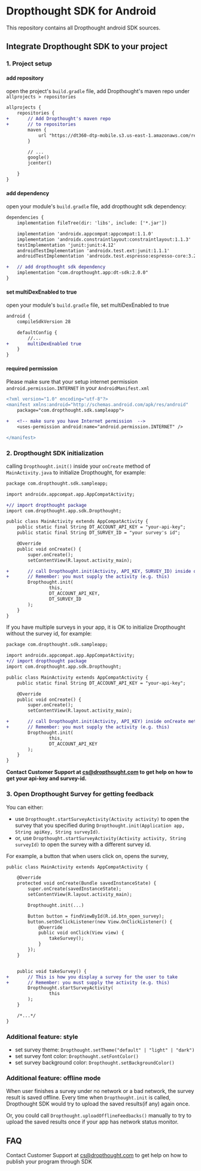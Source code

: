 # Dropthought SDK for Android

This repository contains all Dropthought android SDK sources.

## Integrate Dropthought SDK to your project

### 1. Project setup

#### add repository

open the project's `build.gradle` file, add Dropthought's maven repo under `allprojects > repositories`

```diff
allprojects {
    repositories {
+       // Add Dropthought's maven repo
+       // to repositories
        maven {
            url "https://dt360-dtp-mobile.s3.us-east-1.amazonaws.com/releases"
        }

        // ...
        google()
        jcenter()

    }
}
```

#### add dependency

open your module's `build.gradle` file, add dropthought sdk dependency:

```diff
dependencies {
    implementation fileTree(dir: 'libs', include: ['*.jar'])

    implementation 'androidx.appcompat:appcompat:1.1.0'
    implementation 'androidx.constraintlayout:constraintlayout:1.1.3'
    testImplementation 'junit:junit:4.12'
    androidTestImplementation 'androidx.test.ext:junit:1.1.1'
    androidTestImplementation 'androidx.test.espresso:espresso-core:3.2.0'

+   // add dropthought sdk dependency
    implementation "com.dropthought.app:dt-sdk:2.0.0"
}
```

#### set multiDexEnabled to true

open your module's `build.gradle` file, set multiDexEnabled to true

```diff
android {
    compileSdkVersion 28

    defaultConfig {
        //...
+       multiDexEnabled true
    }
}
```

#### required permission

Please make sure that your setup internet permission `android.permission.INTERNET` in your `AndroidManifest.xml`

```diff
<?xml version="1.0" encoding="utf-8"?>
<manifest xmlns:android="http://schemas.android.com/apk/res/android"
    package="com.dropthought.sdk.sampleapp">

+   <!-- make sure you have Internet permission  -->
    <uses-permission android:name="android.permission.INTERNET" />

</manifest>
```

### 2. Dropthought SDK initialization

calling `Dropthought.init()` inside your `onCreate` method of `MainActivity.java` to initialize Dropthought, for example:

```diff
package com.dropthought.sdk.sampleapp;

import androidx.appcompat.app.AppCompatActivity;

+// import dropthought package
import com.dropthought.app.sdk.Dropthought;

public class MainActivity extends AppCompatActivity {
    public static final String DT_ACCOUNT_API_KEY = "your-api-key";
    public static final String DT_SURVEY_ID = "your survey's id";

    @Override
    public void onCreate() {
        super.onCreate();
        setContentView(R.layout.activity_main);

+       // call Dropthought.init(Activity, API_KEY, SURVEY_ID) inside onCreate method
+       // Remember: you must supply the activity (e.g. this)
        Dropthought.init(
                this,
                DT_ACCOUNT_API_KEY,
                DT_SURVEY_ID
        );
    }
}
```

If you have multiple surveys in your app, it is OK to initialize Dropthought without the survey id, for example:

```diff
package com.dropthought.sdk.sampleapp;

import androidx.appcompat.app.AppCompatActivity;
+// import dropthought package
import com.dropthought.app.sdk.Dropthought;

public class MainActivity extends AppCompatActivity {
    public static final String DT_ACCOUNT_API_KEY = "your-api-key";

    @Override
    public void onCreate() {
        super.onCreate();
        setContentView(R.layout.activity_main);

+       // call Dropthought.init(Activity, API_KEY) inside onCreate method
+       // Remember: you must supply the activity (e.g. this)
        Dropthought.init(
                this,
                DT_ACCOUNT_API_KEY
        );
    }
}
```

**Contact Customer Support at cs@dropthought.com to get help on how to get your api-key and survey-id.**

### 3. Open Dropthought Survey for getting feedback

You can either:

-   use `Dropthought.startSurveyActivity(Activity activity)` to open the survey that you specified during `Dropthought.init(Application app, String apiKey, String surveyId)`.
-   or, use `Dropthought.startSurveyActivity(Activity activity, String surveyId)` to open the survey with a different survey id.

For example, a button that when users click on, opens the survey,

```diff
public class MainActivity extends AppCompatActivity {

    @Override
    protected void onCreate(Bundle savedInstanceState) {
        super.onCreate(savedInstanceState);
        setContentView(R.layout.activity_main);

        Dropthought.init(...)

        Button button = findViewById(R.id.btn_open_survey);
        button.setOnClickListener(new View.OnClickListener() {
            @Override
            public void onClick(View view) {
                takeSurvey();
            }
        });
    }


    public void takeSurvey() {
+       // This is how you display a survey for the user to take
+       // Remember: you must supply the activity (e.g. this)
        Dropthought.startSurveyActivity(
                this
        );
    }

    /*...*/
}
```

### Additional feature: style

-   set survey theme: `Dropthought.setTheme("default" | "light" | "dark")`
-   set survey font color: `Dropthought.setFontColor()`
-   set survey background color: `Dropthought.setBackgroundColor()`

### Additional feature: offline mode

When user finishes a survey under no network or a bad network, the survey result is saved offline. Every time when `Dropthought.init` is called, Dropthought SDK would try to upload the saved results(if any) again once.

Or, you could call `Dropthought.uploadOfflineFeedbacks()` manually to try to upload the saved results once if your app has network status monitor.

## FAQ

Contact Customer Support at cs@dropthought.com to get help on how to publish your program through SDK
